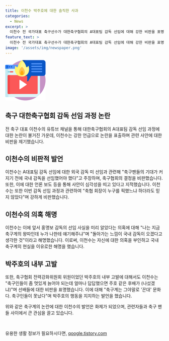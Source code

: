 ```yaml
---
title: 이천수 박주호에 대한 솔직한 사과
categories:
  - News
excerpt: >
  이천수 전 국가대표 축구선수가 대한축구협회의 A대표팀 감독 선임에 대해 강한 비판을 표명했다. 이에 대해 이천수는 외국 감독을 선임 못 할 거면 국내 감독을 빨리 선임했어야 했다며 축구계는 꼰대 문화라며 지적했다. 또한, 축구인들의 능력 발전과 후배 선수에 대한 지원을 촉구했다. 또한, 전력강화위원회의 역할과 지난달 홍명보 감독의 내정과 관련된 의혹을 언급하며 축구계의 문제점을 지적했다.
feature_text: >
  이천수 전 국가대표 축구선수가 대한축구협회의 A대표팀 감독 선임에 대해 강한 비판을 표명했다. 이에 대해 이천수는 외국 감독을 선임 못 할 거면 국내 감독을 빨리 선임했어야 했다며 축구계는 꼰대 문화라며 지적했다. 또한, 축구인들의 능력 발전과 후배 선수에 대한 지원을 촉구했다. 또한, 전력강화위원회의 역할과 지난달 홍명보 감독의 내정과 관련된 의혹을 언급하며 축구계의 문제점을 지적했다.
image: '/assets/img/newspaper.png'
---
```


<p><img src="/assets/img/news.png" alt="rentncar 속보" /></p>

<h2 data-ke-size="size26">축구 대한축구협회 감독 선임 과정 논란</h2>

<p>전 축구 대표 이천수의 유튜브 채널을 통해 대한축구협회의 A대표팀 감독 선임 과정에 대한 논란이 불거진 가운데, 이천수는 강한 언급으로 논란을 표출하며 관련 사안에 대한 비판을 제기했습니다.</p>

<h2 data-ke-size="size26">이천수의 비판적 발언</h2>

<p>이천수는 A대표팀 감독 선임에 대한 외국 감독 미 선임과 관련해 "축구팬들의 기대가 커지기 전에 국내 감독을 선임했어야 했다"고 주장하며, 축구협회의 결정을 비판했습니다. 또한, 이에 대한 언론 보도 등을 통해 사안이 심각성을 띠고 있다고 지적했습니다. 이천수는 또한 이번 감독 선임 과정과 관련하여 "축협 회장이 누구를 픽했느냐 하더라도 믿지 않았다"며 강하게 비판했습니다.</p>

<h2 data-ke-size="size26">이천수의 의혹 해명</h2>

<p>이천수는 이에 앞서 홍명보 감독의 선임 사실을 미리 알았다는 의혹에 대해 "나는 지금 축구계의 왕따인데 누가 나한테 얘기해주냐"며 "돌아가는 느낌이 국내 감독이 오겠다고 생각한 것"이라고 해명했습니다. 이로써, 이천수는 자신에 대한 의혹을 부인하고 국내 축구계의 현실을 이유로한 해명을 했습니다.</p>

<h2 data-ke-size="size26">박주호의 내부 고발</h2>

<p>또한, 축구협회 전력강화위원회 위원이었던 박주호의 내부 고발에 대해서도 이천수는 "축구인들이 좀 멋있게 늙어야 되는데 얼마나 답답했으면 주호 같은 후배가 (나섰겠냐)"며 선배들에 대한 비판을 표명했습니다. 
이에 대해 "축구계는 그야말로 '꼰대' 문화다. 축구인들이 못났다"며 박주호의 행동을 지지하는 발언을 했습니다.</p>

<p>위와 같은 축구계의 논란에 대한 이천수의 발언은 화제가 되었으며, 관련자들과 축구 팬들 사이에서 큰 관심을 끌고 있습니다.</p>

<p data-ke-size="size16">&nbsp;</p>
유용한 생활 정보가 필요하시다면, <a href="https://qoogle.tistory.com" rel="dofollow">qoogle.tistory.com</a>


